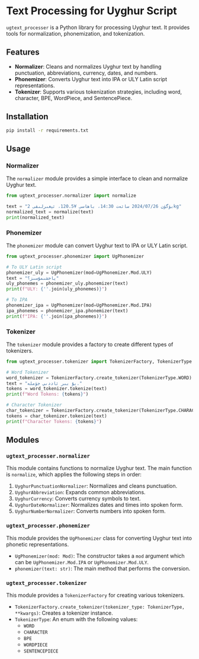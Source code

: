 # Text Processing for Uyghur Script

`ugtext_processer` is a Python library for processing Uyghur text. It provides tools for normalization, phonemization, and tokenization.

## Features

*   **Normalizer**: Cleans and normalizes Uyghur text by handling punctuation, abbreviations, currency, dates, and numbers.
*   **Phonemizer**: Converts Uyghur text into IPA or ULY Latin script representations.
*   **Tokenizer**: Supports various tokenization strategies, including word, character, BPE, WordPiece, and SentencePiece.

## Installation

```bash
pip install -r requirements.txt
```

## Usage

### Normalizer

The `normalizer` module provides a simple interface to clean and normalize Uyghur text.

```python
from ugtext_processer.normalizer import normalize

text = "بۈگۈن 2024/07/26 سائەت 14:30، باھاسى ¥120.5، ئېغىرلىقى 2kg"
normalized_text = normalize(text)
print(normalized_text)
```

### Phonemizer

The `phonemizer` module can convert Uyghur text to IPA or ULY Latin script.

```python
from ugtext_processer.phonemizer import UgPhonemizer

# To ULY Latin script
phonemizer_uly = UgPhonemizer(mod=UgPhonemizer.Mod.ULY)
text = "ياخشىمۇسىز؟"
uly_phonemes = phonemizer_uly.phonemizer(text)
print(f"ULY: {''.join(uly_phonemes)}")

# To IPA
phonemizer_ipa = UgPhonemizer(mod=UgPhonemizer.Mod.IPA)
ipa_phonemes = phonemizer_ipa.phonemizer(text)
print(f"IPA: {''.join(ipa_phonemes)}")
```

### Tokenizer

The `tokenizer` module provides a factory to create different types of tokenizers.

```python
from ugtext_processer.tokenizer import TokenizerFactory, TokenizerType

# Word Tokenizer
word_tokenizer = TokenizerFactory.create_tokenizer(TokenizerType.WORD)
text = "بۇ بىر ئاددىي جۈملە."
tokens = word_tokenizer.tokenize(text)
print(f"Word Tokens: {tokens}")

# Character Tokenizer
char_tokenizer = TokenizerFactory.create_tokenizer(TokenizerType.CHARACTER)
tokens = char_tokenizer.tokenize(text)
print(f"Character Tokens: {tokens}")
```

## Modules

### `ugtext_processer.normalizer`

This module contains functions to normalize Uyghur text. The main function is `normalize`, which applies the following steps in order:

1.  `UyghurPunctuationNormalizer`: Normalizes and cleans punctuation.
2.  `UyghurAbbreviation`: Expands common abbreviations.
3.  `UyghurCurrency`: Converts currency symbols to text.
4.  `UyghurDateNormalizer`: Normalizes dates and times into spoken form.
5.  `UyghurNumberNormalizer`: Converts numbers into spoken form.

### `ugtext_processer.phonemizer`

This module provides the `UgPhonemizer` class for converting Uyghur text into phonetic representations.

*   `UgPhonemizer(mod: Mod)`: The constructor takes a `mod` argument which can be `UgPhonemizer.Mod.IPA` or `UgPhonemizer.Mod.ULY`.
*   `phonemizer(text: str)`: The main method that performs the conversion.

### `ugtext_processer.tokenizer`

This module provides a `TokenizerFactory` for creating various tokenizers.

*   `TokenizerFactory.create_tokenizer(tokenizer_type: TokenizerType, **kwargs)`: Creates a tokenizer instance.
*   `TokenizerType`: An enum with the following values:
    *   `WORD`
    *   `CHARACTER`
    *   `BPE`
    *   `WORDPIECE`
    *   `SENTENCEPIECE`